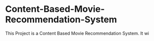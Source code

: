 # Content-Based-Movie-Recommendation-System
This Project is a Content Based Movie Recommendation System. It wi
